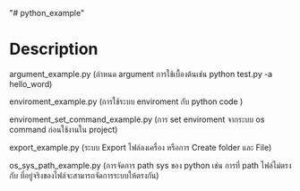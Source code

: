 "# python_example" 


# Description
argument_example.py (กำหนด argument การใช้เบื้องต้นเช่น python test.py -a hello_word)

enviroment_example.py (การใช้ระบบ enviroment กับ python code )

enviroment_set_command_example.py (การ set enviroment จากระบบ os command ก่อนใช้งานใน project)

export_example.py (ระบบ Export ไฟล์ลงเครื่อง หรือการ Create folder และ File)

os_sys_path_example.py (การจัดการ path sys ของ python เช่น การที่ path ไฟล์ไม่ตรงกับ ที่อยู่จริงของไฟล์จะสามารถจัดการระบบให้ตรงกัน)